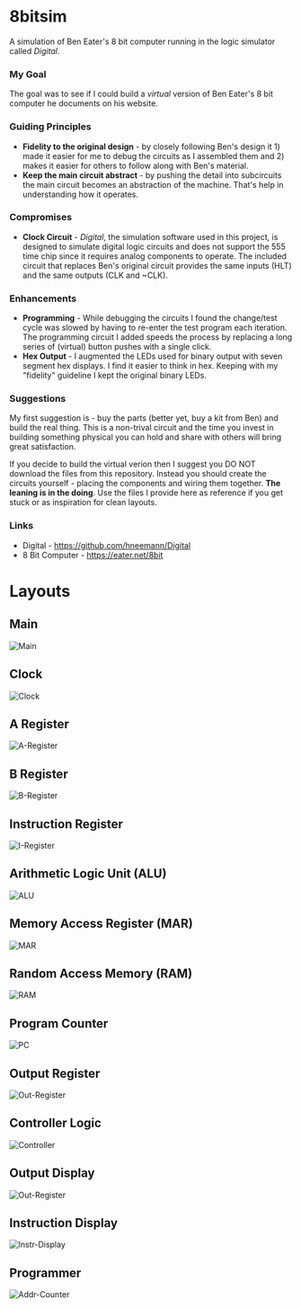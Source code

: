 # 8bitsim
A simulation of Ben Eater's 8 bit computer running in the logic simulator called _Digital_.

### My Goal ###
The goal was to see if I could build a _virtual_ version of Ben Eater's 8 bit computer he documents on his website.

### Guiding Principles ###
* __Fidelity to the original design__ - by closely following Ben's design it 1) made it easier for me to debug the circuits as I assembled them and 2) makes it easier for others to follow along with Ben's material.
* __Keep the main circuit abstract__ - by pushing the detail into subcircuits the main circuit becomes an abstraction of the machine.  That's help in understanding how it operates.

### Compromises ###
* __Clock Circuit__ - _Digital_, the simulation software used in this project, is designed to simulate digital logic circuits and does not support the 555 time chip since it requires analog components to operate.  The included circuit that replaces Ben's original circuit provides the same inputs (HLT) and the same outputs (CLK and ~CLK).

### Enhancements ###
* __Programming__ - While debugging the circuits I found the change/test cycle was slowed by having to re-enter the test program each iteration.  The programming circuit I added speeds the process by replacing a long series of (virtual) button pushes with a single click.
* __Hex Output__ - I augmented the LEDs used for binary output with seven segment hex displays.  I find it easier to think in hex.  Keeping with my "fidelity" guideline I kept the original binary LEDs.

### Suggestions ###
My first suggestion is - buy the parts (better yet, buy a kit from Ben) and build the real thing.  This is a non-trival circuit and the time you invest in building something physical you can hold and share with others will bring great satisfaction.

If you decide to build the virtual verion then I suggest you DO NOT download the files from this repository.  Instead you should create the circuits yourself - placing the components and wiring them together.  __The leaning is in the doing__.  Use the files I provide here as reference if you get stuck or as inspiration for clean layouts.

### Links ###
* Digital - https://github.com/hneemann/Digital
* 8 Bit Computer - https://eater.net/8bit

# Layouts #
## Main ##
![Main](./images/Main.svg)

## Clock ##
![Clock](./images/Clock.svg)

## A Register ##
![A-Register](./images/A-Register.svg)

## B Register ##
![B-Register](./images/B-Register.svg)

## Instruction Register ##
![I-Register](./images/I-Register.svg)

## Arithmetic Logic Unit (ALU) ##
![ALU](./images/ALU.svg)

## Memory Access Register (MAR) ##
![MAR](./images/MAR.svg)

## Random Access Memory (RAM) ##
![RAM](./images/RAM.svg)

## Program Counter ##
![PC](./images/PC.svg)

## Output Register ##
![Out-Register](./images/Out-Register.svg)

## Controller Logic ##
![Controller](./images/Ctrl.svg)

## Output Display ##
![Out-Register](./images/LED7-Driver.svg)

## Instruction Display ##
![Instr-Display](./images/Instr-Display.svg)

## Programmer ##
![Addr-Counter](./images/Programmer.svg)
